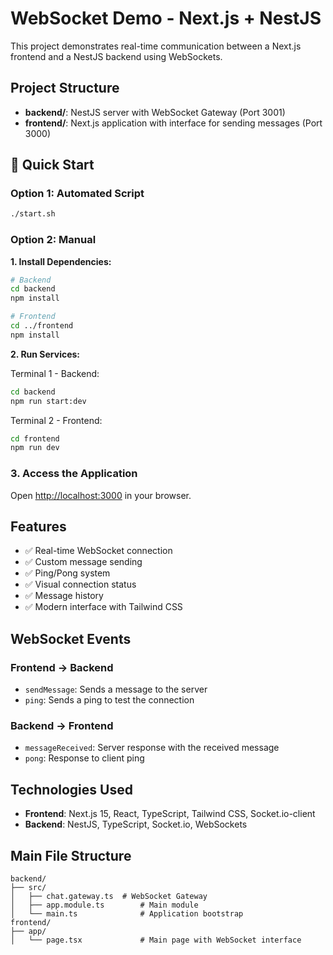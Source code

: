 # WebSocket Demo - Next.js + NestJS

This project demonstrates real-time communication between a Next.js frontend and a NestJS backend using WebSockets.

## Project Structure

- **backend/**: NestJS server with WebSocket Gateway (Port 3001)
- **frontend/**: Next.js application with interface for sending messages (Port 3000)

## 🚀 Quick Start

### Option 1: Automated Script

```bash
./start.sh
```

### Option 2: Manual

**1. Install Dependencies:**

```bash
# Backend
cd backend
npm install

# Frontend
cd ../frontend
npm install
```

**2. Run Services:**

Terminal 1 - Backend:

```bash
cd backend
npm run start:dev
```

Terminal 2 - Frontend:

```bash
cd frontend
npm run dev
```

### 3. Access the Application

Open [http://localhost:3000](http://localhost:3000) in your browser.

## Features

- ✅ Real-time WebSocket connection
- ✅ Custom message sending
- ✅ Ping/Pong system
- ✅ Visual connection status
- ✅ Message history
- ✅ Modern interface with Tailwind CSS

## WebSocket Events

### Frontend → Backend

- `sendMessage`: Sends a message to the server
- `ping`: Sends a ping to test the connection

### Backend → Frontend

- `messageReceived`: Server response with the received message
- `pong`: Response to client ping

## Technologies Used

- **Frontend**: Next.js 15, React, TypeScript, Tailwind CSS, Socket.io-client
- **Backend**: NestJS, TypeScript, Socket.io, WebSockets

## Main File Structure

```
backend/
├── src/
│   ├── chat.gateway.ts  # WebSocket Gateway
│   ├── app.module.ts        # Main module
│   └── main.ts              # Application bootstrap
frontend/
├── app/
│   └── page.tsx             # Main page with WebSocket interface
```
